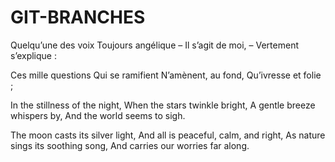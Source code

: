 # GIT-BRANCHES



Quelqu’une des voix
Toujours angélique
– Il s’agit de moi, –
Vertement s’explique :

Ces mille questions
Qui se ramifient
N’amènent, au fond,
Qu’ivresse et folie ;


In the stillness of the night, When the stars twinkle bright, A gentle breeze whispers by, And the world seems to sigh.

The moon casts its silver light, And all is peaceful, calm, and right, As nature sings its soothing song, And carries our worries far along.
